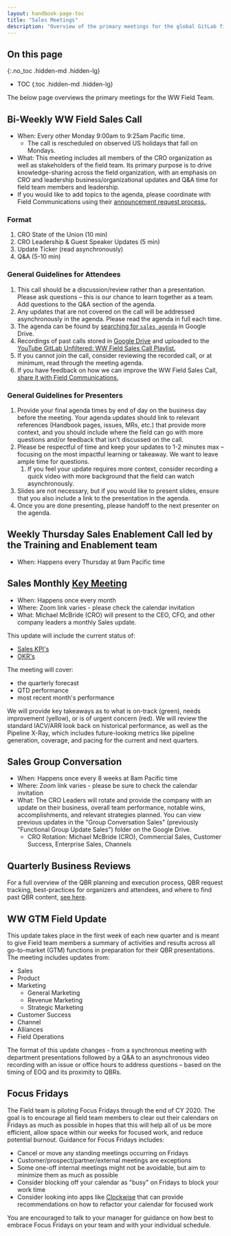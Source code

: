 ```yaml
---
layout: handbook-page-toc
title: "Sales Meetings"
description: "Overview of the primary meetings for the global GitLab field team"
---
```


## On this page
{:.no_toc .hidden-md .hidden-lg}

- TOC
{:toc .hidden-md .hidden-lg}

The below page overviews the primary meetings for the WW Field Team. 

## Bi-Weekly WW Field Sales Call

* When: Every other Monday 9:00am to 9:25am Pacific time.
   * The call is rescheduled on observed US holidays that fall on Mondays.
* What: This meeting includes all members of the CRO organization as well as stakeholders of the field team. Its primary purpose is to drive knowledge-sharing across the field organization, with an emphasis on CRO and leadership business/organizational updates and Q&A time for field team members and leadership.
* If you would like to add topics to the agenda, please coordinate with Field Communications using their [announcement request process.](/handbook/sales/field-communications/#requesting-field-announcements).

### Format
1. CRO State of the Union (10 min)
1. CRO Leadership & Guest Speaker Updates (5 min)
1. Update Ticker (read asynchronously)
1. Q&A (5-10 min)

### General Guidelines for Attendees
1. This call should be a discussion/review rather than a presentation. Please ask questions – this is our chance to learn together as a team. Add questions to the Q&A section of the agenda.
1. Any updates that are not covered on the call will be addressed asynchronously in the agenda. Please read the agenda in full each time.
1. The agenda can be found by [searching for `sales agenda`](https://drive.google.com/drive/u/0/search?q=sales%20agenda) in Google Drive.
1. Recordings of past calls stored in [Google Drive](https://drive.google.com/drive/u/0/folders/0B5OISI5eJZ-DTndfelNnbXViUjA) and uploaded to the [YouTube GitLab Unfiltered: WW Field Sales Call Playlist.](https://www.youtube.com/playlist?list=PL05JrBw4t0KpO-kgCZK0QEC6x1-PtojhZ)
1. If you cannot join the call, consider reviewing the recorded call, or at minimum, read through the meeting agenda.
1. If you have feedback on how we can improve the WW Field Sales Call, [share it with Field Communications.](/handbook/sales/field-communications/#sharing-feedback)

### General Guidelines for Presenters
1. Provide your final agenda times by end of day on the business day before the meeting. Your agenda updates should link to relevant references (Handbook pages, issues, MRs, etc.) that provide more context, and you should include where the field can go with more questions and/or feedback that isn't discussed on the call.
1. Please be respectful of time and keep your updates to 1-2 minutes max – focusing on the most impactful learning or takeaway. We want to leave ample time for questions.
   1. If you feel your update requires more context, consider recording a quick video with more background that the field can watch asynchronously.
1. Slides are not necessary, but if you would like to present slides, ensure that you also include a link to the presentation in the agenda.
1. Once you are done presenting, please handoff to the next presenter on the agenda.

## Weekly Thursday Sales Enablement Call led by the Training and Enablement team

* When: Happens every Thursday at 9am Pacific time

## Sales Monthly [Key Meeting](/handbook/key-meetings/)

* When: Happens once every month
* Where: Zoom link varies - please check the calendar invitation
* What: Michael McBride (CRO) will present to the CEO, CFO, and other company leaders a monthly Sales update. 

This update will include the current status of:
   * [Sales KPI's](https://about.gitlab.com/handbook/sales/performance-indicators/)
   * [OKR's](https://about.gitlab.com/company/okrs/fy21-q3/)

The meeting will cover:
   * the quarterly forecast
   * QTD performance
   * most recent month's performance

We will provide key takeaways as to what is on-track (green), needs improvement (yellow), or is of urgent concern (red). 
We will review the standard IACV/ARR look back on historical performance, as well as the Pipeline X-Ray, which includes future-looking metrics like pipeline generation, coverage, and pacing for the current and next quarters.

## Sales Group Conversation

* When: Happens once every 8 weeks at 8am Pacific time
* Where: Zoom link varies - please be sure to check the calendar invitation
* What: The CRO Leaders will rotate and provide the company with an update on their business, overall team performance, notable wins, accomplishments, and relevant strategies planned.
You can view previous updates in the "Group Conversation Sales" (previously "Functional Group Update Sales") folder on the Google Drive.
   * CRO Rotation: Michael McBride (CRO), Commercial Sales, Customer Success, Enterprise Sales, Channels

## Quarterly Business Reviews
For a full overview of the QBR planning and execution process, QBR request tracking, best-practices for organizers and attendees, and where to find past QBR content, [see here](/handbook/sales/qbrs). 

## WW GTM Field Update
This update takes place in the first week of each new quarter and is meant to give Field team members a summary of activities and results across all go-to-market (GTM) functions in preparation for their QBR presentations. The meeting includes updates from: 
- Sales 
- Product
- Marketing
   - General Marketing 
   - Revenue Marketing 
   - Strategic Marketing 
- Customer Success
- Channel
- Alliances  
- Field Operations 

The format of this update changes - from a synchronous meeting with department presentations followed by a Q&A to an asynchronous video recording with an issue or office hours to address questions – based on the timing of EOQ and its proximity to QBRs. 

## Focus Fridays
The Field team is piloting Focus Fridays through the end of CY 2020. The goal is to encourage all field team members to clear out their calendars on Fridays as much as possible in hopes that this will help all of us be more efficient, allow space within our weeks for focused work, and reduce potential burnout. Guidance for Focus Fridays includes:  
- Cancel or move any standing meetings occurring on Fridays
- Customer/prospect/partner/external meetings are exceptions
- Some one-off internal meetings might not be avoidable, but aim to minimize them as much as possible
- Consider blocking off your calendar as "busy" on Fridays to block your work time
- Consider looking into apps like [Clockwise](https://www.getclockwise.com/) that can provide recommendations on how to refactor your calendar for focused work 

You are encouraged to talk to your manager for guidance on how best to embrace Focus Fridays on your team and with your individual schedule. 
